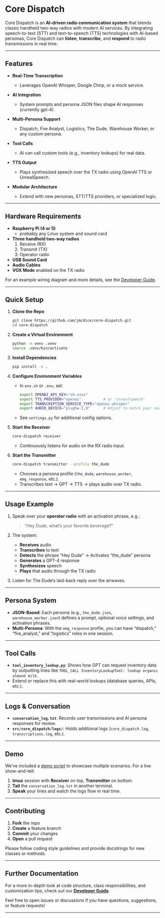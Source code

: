 # Core Dispatch

Core Dispatch is an **AI-driven radio communication system** that blends classic handheld two-way radios with modern AI services. By integrating speech-to-text (STT) and text-to-speech (TTS) technologies with AI-based personas, Core Dispatch can **listen**, **transcribe**, and **respond** to radio transmissions in real time.

---

## Features

- **Real-Time Transcription**  
  - Leverages OpenAI Whisper, Google Chirp, or a mock service.
  
- **AI Integration**  
  - System prompts and persona JSON files shape AI responses (currently gpt-4).
  
- **Multi-Persona Support**  
  - Dispatch, Fire Analyst, Logistics, The Dude, Warehouse Worker, or any custom persona.
  
- **Tool Calls**  
  - AI can call custom tools (e.g., inventory lookups) for real data.
  
- **TTS Output**  
  - Plays synthesized speech over the TX radio using OpenAI TTS or UnrealSpeech.
  
- **Modular Architecture**  
  - Extend with new personas, STT/TTS providers, or specialized logic.

---

## Hardware Requirements

- **Raspberry Pi (4 or 5)**  
  - probably any Linux system and sound card
- **Three handheld two-way radios**  
  1. Receive (RX)  
  2. Transmit (TX)  
  3. Operator radio  
- **USB Sound Card**  
- **Audio Cables**  
- **VOX Mode** enabled on the TX radio

For an example wiring diagram and more details, see the [Developer Guide](./docs/DEV_GUIDE.md#2-hardware--equipment-setup).

---

## Quick Setup

1. **Clone the Repo**  
   ```bash
   git clone https://github.com/jmcdice/core-dispatch.git
   cd core-dispatch
   ```

2. **Create a Virtual Environment**  
   ```bash
   python -m venv .venv
   source .venv/bin/activate
   ```

3. **Install Dependencies**  
   ```bash
   pip install -e .
   ```

4. **Configure Environment Variables**  
   - In `env.sh` or `.env`, set:
     ```bash
     export OPENAI_API_KEY="sk-xxxx"
     export TTS_PROVIDER="openai"          # or "unrealspeech"
     export TRANSCRIPTION_SERVICE_TYPE="openai-whisper"
     export AUDIO_DEVICE="plughw:1,0"      # Adjust to match your sound card
     ```
   - See `settings.py` for additional config options.

5. **Start the Receiver**  
   ```bash
   core-dispatch receiver
   ```
   - Continuously listens for audio on the RX radio input.

6. **Start the Transmitter**  
   ```bash
   core-dispatch transmitter --profile the_dude
   ```
   - Chooses a persona profile (`the_dude`, `warehouse_worker`, `emg_response`, etc.).  
   - Transcribes text → GPT → TTS → plays audio over TX radio.

---

## Usage Example

1. Speak over your **operator radio** with an activation phrase, e.g.:
   > “Hey Dude, what’s your favorite beverage?”

2. The system:
   - **Receives** audio  
   - **Transcribes** to text  
   - **Detects** the phrase “Hey Dude” → Activates “the_dude” persona  
   - **Generates** a GPT-4 response  
   - **Synthesizes** speech  
   - **Plays** that audio through the TX radio

3. Listen for The Dude’s laid-back reply over the airwaves.

---

## Persona System

- **JSON-Based**: Each persona (e.g., `the_dude.json`, `warehouse_worker.json`) defines a prompt, optional voice settings, and activation phrases.  
- **Multi-Persona**: With the `emg_response` profile, you can have “dispatch,” “fire_analyst,” and “logistics” roles in one session.

---

## Tool Calls

- **`tool_inventory_lookup.py`**: Shows how GPT can request inventory data by outputting lines like `TOOL_CALL InventoryLookupTool: lookup organic almond milk`.  
- Extend or replace this with real-world lookups (database queries, APIs, etc.).

---

## Logs & Conversation

- **`conversation_log.txt`**: Records user transmissions and AI persona responses for review.  
- **`src/core_dispatch/logs/`**: Holds additional logs (`core_dispatch.log`, `transcriptions.log`, etc.).

---

## Demo

We’ve included a [demo script](./demo/demo.md) to showcase multiple scenarios. For a live show-and-tell:

1. **tmux** session with **Receiver** on top, **Transmitter** on bottom.  
2. **Tail** the `conversation_log.txt` in another terminal.  
3. **Speak** your lines and watch the logs flow in real time.

---

## Contributing

1. **Fork** the repo  
2. **Create** a feature branch  
3. **Commit** your changes  
4. **Open** a pull request  

Please follow coding style guidelines and provide docstrings for new classes or methods.

---

## Further Documentation

For a more in-depth look at code structure, class responsibilities, and customization tips, check out our **[Developer Guide](./docs/DEV_GUIDE.md)**.

Feel free to open issues or discussions if you have questions, suggestions, or feature requests!

---

